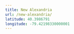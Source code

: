 ```yaml
---
title: New Alexandria
url: /new-alexandria/
latitude: 40.3986791
longitude: -79.42198330000001
---
```

